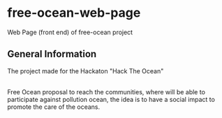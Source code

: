 # free-ocean-web-page
Web Page (front end) of free-ocean project

<h2>General Information</h2>
The project made for the Hackaton "Hack The Ocean"<br>

<br>
  <p>Free Ocean proposal to reach the communities, where will be able to participate against pollution ocean, the idea is to have a social impact to promote the care of the oceans.</p>
  
